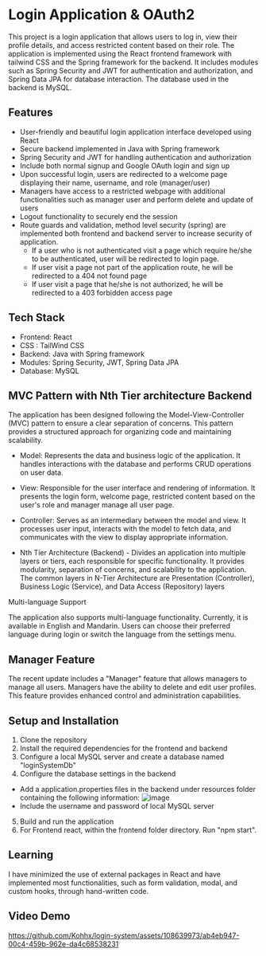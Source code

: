 # Login Application & OAuth2

This project is a login application that allows users to log in, view their profile details, and access restricted content based on their role. The application is implemented using the React frontend framework with tailwind CSS and the Spring framework for the backend. It includes modules such as Spring Security and JWT for authentication and authorization, and Spring Data JPA for database interaction. The database used in the backend is MySQL. 

## Features

- User-friendly and beautiful login application interface developed using React
- Secure backend implemented in Java with Spring framework
- Spring Security and JWT for handling authentication and authorization
- Include both normal signup and Google OAuth login and sign up
- Upon successful login, users are redirected to a welcome page displaying their name, username, and role (manager/user)
- Managers have access to a restricted webpage with additional functionalities such as manager user and perform delete and update of users
- Logout functionality to securely end the session
- Route guards and validation, method level security (spring) are implemented both frontend and backend server to increase security of application.
  - If a user who is not authenticated visit a page which require he/she to be authenticated, user will be redirected to login page.
  - If user visit a page not part of the application route, he will be redirected to a 404 not found page
  - If user visit a page that he/she is not authorized, he will be redirected to a 403 forbidden access page

## Tech Stack

- Frontend: React
- CSS : TailWind CSS
- Backend: Java with Spring framework
- Modules: Spring Security, JWT, Spring Data JPA
- Database: MySQL

## MVC Pattern with Nth Tier architecture Backend

The application has been designed following the Model-View-Controller (MVC) pattern to ensure a clear separation of concerns. This pattern provides a structured approach for organizing code and maintaining scalability.

- Model: Represents the data and business logic of the application. It handles interactions with the database and performs CRUD operations on user data.
- View: Responsible for the user interface and rendering of information. It presents the login form, welcome page, restricted content based on the user's role and manager manage all user page.
- Controller: Serves as an intermediary between the model and view. It processes user input, interacts with the model to fetch data, and communicates with the view to display appropriate information.

- Nth Tier Architecture (Backend) -  Divides an application into multiple layers or tiers, each responsible for specific functionality. It provides modularity, separation of concerns, and scalability to the application. The common layers in N-Tier Architecture are Presentation (Controller), Business Logic (Service), and Data Access (Repository) layers

Multi-language Support

The application also supports multi-language functionality. Currently, it is available in English and Mandarin. Users can choose their preferred language during login or switch the language from the settings menu.

## Manager Feature

The recent update includes a "Manager" feature that allows managers to manage all users. Managers have the ability to delete and edit user profiles. This feature provides enhanced control and administration capabilities.

## Setup and Installation

1. Clone the repository
2. Install the required dependencies for the frontend and backend 
3. Configure a local MySQL server and create a database named "loginSystemDb"
4. Configure the database settings in the backend
  - Add a application.properties files in the backend under resources folder containing the following information:
![image](https://github.com/Kohhx/login-system/assets/108639973/4234c4dc-ebc7-4eb6-bb95-f93f5dc09580)
  - Include the username and password of local MySQL server 
5. Build and run the application
6. For Frontend react, within the frontend folder directory. Run "npm start".

## Learning 

I have minimized the use of external packages in React and have implemented most functionalities, such as form validation, modal, and custom hooks, through hand-written code. 

## Video Demo

https://github.com/Kohhx/login-system/assets/108639973/ab4eb947-00c4-459b-962e-da4c68538231


